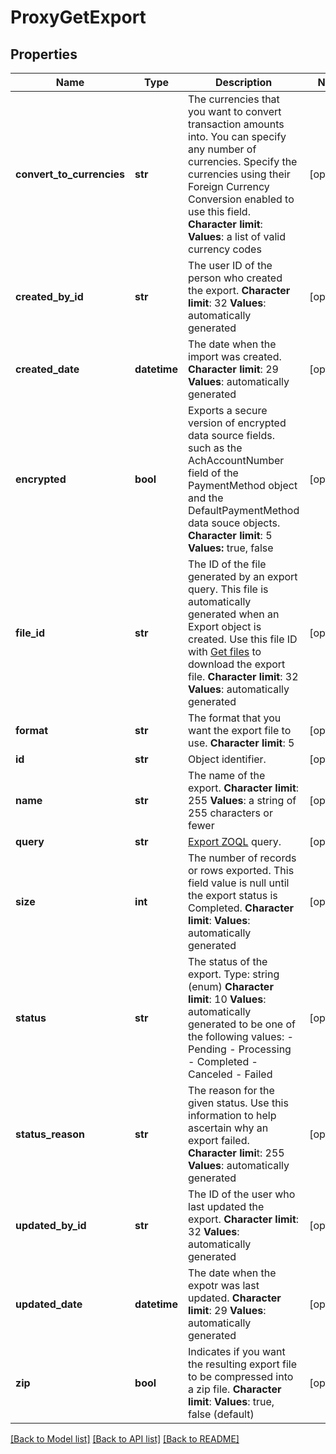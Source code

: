 # ProxyGetExport

## Properties
Name | Type | Description | Notes
------------ | ------------- | ------------- | -------------
**convert_to_currencies** | **str** |  The currencies that you want to convert transaction amounts into. You can specify any number of currencies. Specify the currencies using their Foreign Currency Conversion enabled to use this field. **Character limit**: **Values**: a list of valid currency codes  | [optional] 
**created_by_id** | **str** |  The user ID of the person who created the export. **Character limit**: 32 **Values**: automatically generated  | [optional] 
**created_date** | **datetime** |  The date when the import was created. **Character limit**: 29 **Values**: automatically generated  | [optional] 
**encrypted** | **bool** |  Exports a secure version of encrypted data source fields. such as the AchAccountNumber field of the PaymentMethod object and the DefaultPaymentMethod data souce objects. **Character limit**: 5 **Values:** true, false  | [optional] 
**file_id** | **str** |  The ID of the file generated by an export query. This file is automatically generated when an Export object is created. Use this file ID with [Get files](https://www.zuora.com/developer/api-reference/#operation/GET_Files) to download the export file. **Character limit**: 32 **Values**: automatically generated  | [optional] 
**format** | **str** |  The format that you want the export file to use. **Character limit**: 5  | [optional] 
**id** | **str** | Object identifier. | [optional] 
**name** | **str** |  The name of the export. **Character limit**: 255 **Values**: a string of 255 characters or fewer  | [optional] 
**query** | **str** | [Export ZOQL](https://knowledgecenter.zuora.com/DC_Developers/M_Export_ZOQL) query.  | [optional] 
**size** | **int** |  The number of records or rows exported. This field value is null until the export status is Completed. **Character limit**: **Values**: automatically generated  | [optional] 
**status** | **str** |  The status of the export. Type: string (enum) **Character limit**: 10 **Values**: automatically generated to be one of the following values:  - Pending - Processing - Completed - Canceled - Failed  | [optional] 
**status_reason** | **str** |  The reason for the given status. Use this information to help ascertain why an export failed. **Character limi**t: 255 **Values**: automatically generated  | [optional] 
**updated_by_id** | **str** |  The ID of the user who last updated the export. **Character limit**: 32 **Values**: automatically generated  | [optional] 
**updated_date** | **datetime** |  The date when the expotr was last updated. **Character limit**: 29 **Values**: automatically generated  | [optional] 
**zip** | **bool** |  Indicates if you want the resulting export file to be compressed into a zip file. **Character limit**: **Values**: true, false (default)  | [optional] 

[[Back to Model list]](../README.md#documentation-for-models) [[Back to API list]](../README.md#documentation-for-api-endpoints) [[Back to README]](../README.md)

